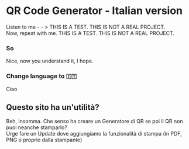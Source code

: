 # QR Code Generator - Italian version
Listen to me - - > THIS IS A TEST. THIS IS NOT A REAL PROJECT.     
Now, repeat with me. THIS IS A TEST. THIS IS NOT A REAL PROJECT.
### So
Nice, now you understand it, I hope.
### Change language to 🇮🇹
Ciao
## Questo sito ha un'utilità?
Beh, insomma. Che senso ha creare un Generatore di QR se poi il QR non puoi neanche stamparlo?      
Urge fare un Update dove aggiungiamo la funzionalità di stampa (in PDF, PNG o proprio dalla stampante)     
